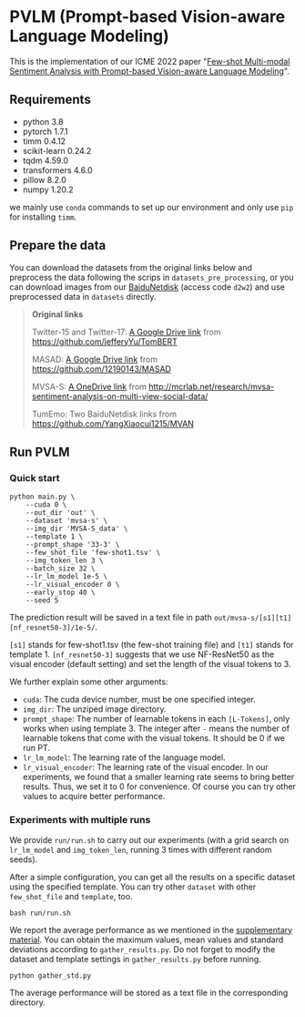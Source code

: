 # PVLM (Prompt-based Vision-aware Language Modeling)

This is the implementation of our ICME 2022 paper "[Few-shot Multi-modal Sentiment Analysis with Prompt-based Vision-aware Language Modeling](https://ieeexplore.ieee.org/document/9859654)".

## Requirements

- python 3.8
- pytorch 1.7.1
- timm 0.4.12
- scikit-learn 0.24.2 
- tqdm 4.59.0
- transformers 4.6.0
- pillow 8.2.0
- numpy 1.20.2

we mainly use `conda` commands to set up our environment and only use `pip` for installing `timm`.

## Prepare the data

You can download the datasets from the original links below and preprocess the data following the scrips in `datasets_pre_processing`, or you can download images from our [BaiduNetdisk](https://pan.baidu.com/s/1MBgH2SGg5D3WDepXhD_b4A) (access code `d2w2`) and use preprocessed data in `datasets` directly.

>**Original links**
>
>Twitter-15 and Twitter-17: [A Google Drive link](https://drive.google.com/file/d/1PpvvncnQkgDNeBMKVgG2zFYuRhbL873g/view) from https://github.com/jefferyYu/TomBERT
>
>MASAD: [A Google Drive link](https://drive.google.com/file/d/19YJ8vEYCb-uEKUqSGFmysUTvNzxhVKFE/view?usp=sharing) from https://github.com/12190143/MASAD
>
>MVSA-S: [A OneDrive link](https://portland-my.sharepoint.com/:u:/g/personal/shiaizhu2-c_my_cityu_edu_hk/EV4aaLrE-nxGs4ZNyZ8J_o8Bj6hui-PnU-FKYtG7S5r_xQ) from http://mcrlab.net/research/mvsa-sentiment-analysis-on-multi-view-social-data/
>
>TumEmo: Two BaiduNetdisk links from https://github.com/YangXiaocui1215/MVAN

## Run PVLM

### Quick start

```shell
python main.py \
    --cuda 0 \
    --out_dir 'out' \
    --dataset 'mvsa-s' \
    --img_dir 'MVSA-S_data' \
    --template 1 \
    --prompt_shape '33-3' \
    --few_shot_file 'few-shot1.tsv' \
    --img_token_len 3 \
    --batch_size 32 \
    --lr_lm_model 1e-5 \
    --lr_visual_encoder 0 \
    --early_stop 40 \
    --seed 5
```

The prediction result will be saved in a text file in path `out/mvsa-s/[s1][t1][nf_resnet50-3]/1e-5/`. 

`[s1]` stands for few-shot1.tsv (the few-shot training file) and `[t1]` stands for template 1. `[nf_resnet50-3]` suggests that we use NF-ResNet50 as the visual encoder (default setting) and set the length of the visual tokens to 3.

We further explain some other arguments:

- `cuda`: The cuda device number, must be one specified integer. 
- `img_dir`: The unziped image directory.
- `prompt_shape`: The number of learnable tokens in each `[L-Tokens]`, only works when using template 3. The integer after `-` means the number of learnable tokens that come with the visual tokens. It should be 0 if we run PT.
- `lr_lm_model`: The learning rate of the language model.
- `lr_visual_encoder`: The learning rate of the visual encoder. In our experiments, we found that a smaller learning rate seems to bring better results. Thus, we set it to 0 for convenience. Of course you can try other values to acquire better performance.

### Experiments with multiple runs

We provide `run/run.sh` to carry out our experiments (with a  grid search on `lr_lm_model` and `img_token_len`, running  3 times with different random seeds).

After a simple configuration, you can get all the results on a specific dataset using the specified template. You can try other `dataset` with other `few_shot_file` and `template`, too.

```shell
bash run/run.sh
```

We report the average performance as we mentioned in the [supplementary material](https://ieeexplore.ieee.org/ielx7/9859562/9858923/9859654/976_S.zip). You can obtain the maximum values, mean values and standard deviations according to `gather_results.py`. Do not forget to modify the dataset and template settings in `gather_results.py` before running.

```shell
python gather_std.py
```

The average performance will be stored as a text file in the corresponding directory. 

